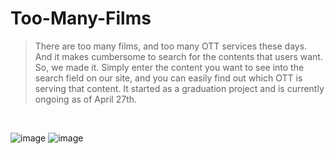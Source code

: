 # Too-Many-Films
> There are too many films, and too many OTT services these days.
And it makes cumbersome to search for the contents that users want. 
So, we made it. 
Simply enter the content you want to see into the search field on our site, 
and you can easily find out which OTT is serving that content. 
It started as a graduation project and is currently ongoing as of April 27th.
<br/>

![image](https://user-images.githubusercontent.com/52367973/116235231-9153fc00-a798-11eb-8cab-4025b2411654.png)
![image](https://user-images.githubusercontent.com/52367973/116236631-4509bb80-a79a-11eb-8b7a-08e342111143.png)
